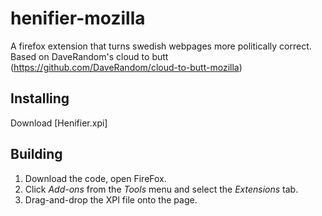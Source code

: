 # henifier-mozilla

A firefox extension that turns swedish webpages more politically correct. 
Based on DaveRandom's cloud to butt (https://github.com/DaveRandom/cloud-to-butt-mozilla)


## Installing

Download [Henifier.xpi]


## Building

1. Download the code, open FireFox.
2. Click *Add-ons* from the *Tools* menu and select the *Extensions* tab.
3. Drag-and-drop the XPI file onto the page.